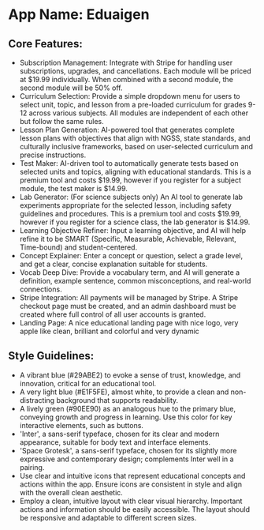 # **App Name**: Eduaigen

## Core Features:

- Subscription Management: Integrate with Stripe for handling user subscriptions, upgrades, and cancellations. Each module will be priced at $19.99 individually.  When combined with a second module, the second module will be 50% off.
- Curriculum Selection: Provide a simple dropdown menu for users to select unit, topic, and lesson from a pre-loaded curriculum for grades 9-12 across various subjects. All modules are independent of each other but follow the same rules.
- Lesson Plan Generation: AI-powered tool that generates complete lesson plans with objectives that align with NGSS, state standards, and culturally inclusive frameworks, based on user-selected curriculum and precise instructions.
- Test Maker: AI-driven tool to automatically generate tests based on selected units and topics, aligning with educational standards.  This is a premium tool and costs $19.99, however if you register for a subject module, the test maker is $14.99.
- Lab Generator: (For science subjects only) An AI tool to generate lab experiments appropriate for the selected lesson, including safety guidelines and procedures.  This is a premium tool and costs $19.99, however if you register for a science class, the lab generator is $14.99.
- Learning Objective Refiner: Input a learning objective, and AI will help refine it to be SMART (Specific, Measurable, Achievable, Relevant, Time-bound) and student-centered.
- Concept Explainer: Enter a concept or question, select a grade level, and get a clear, concise explanation suitable for students.
- Vocab Deep Dive: Provide a vocabulary term, and AI will generate a definition, example sentence, common misconceptions, and real-world connections.
- Stripe Integration: All payments will be managed by Stripe. A Stripe checkout page must be created, and an admin dashboard must be created where full control of all user accounts is granted.
- Landing Page: A nice educational landing page with nice logo, very apple like clean, brilliant and colorful and very dynamic

## Style Guidelines:

- A vibrant blue (#29ABE2) to evoke a sense of trust, knowledge, and innovation, critical for an educational tool.
- A very light blue (#E1F5FE), almost white, to provide a clean and non-distracting background that supports readability.
- A lively green (#90EE90) as an analogous hue to the primary blue, conveying growth and progress in learning. Use this color for key interactive elements, such as buttons.
- 'Inter', a sans-serif typeface, chosen for its clear and modern appearance, suitable for body text and interface elements.
- 'Space Grotesk', a sans-serif typeface, chosen for its slightly more expressive and contemporary design; complements Inter well in a pairing.
- Use clear and intuitive icons that represent educational concepts and actions within the app. Ensure icons are consistent in style and align with the overall clean aesthetic.
- Employ a clean, intuitive layout with clear visual hierarchy. Important actions and information should be easily accessible. The layout should be responsive and adaptable to different screen sizes.